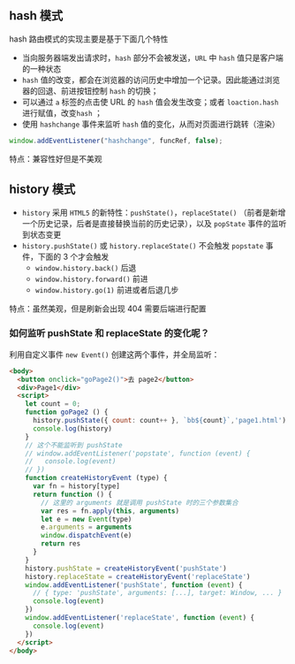 ## hash 模式

hash 路由模式的实现主要是基于下面几个特性

- 当向服务器端发出请求时，`hash` 部分不会被发送，`URL` 中 `hash` 值只是客户端的一种状态
- `hash` 值的改变，都会在浏览器的访问历史中增加一个记录。因此能通过浏览器的回退、前进按钮控制 `hash` 的切换；
- 可以通过 `a` 标签的点击使 URL 的 `hash` 值会发生改变；或者 `loaction.hash` 进行赋值，改变`hash` ；
- 使用 `hashchange` 事件来监听 `hash` 值的变化，从而对页面进行跳转（渲染）

```js
window.addEventListener("hashchange", funcRef, false);
```

特点：兼容性好但是不美观

## history 模式

- `history` 采用 `HTML5` 的新特性：`pushState()`，`replaceState()` （前者是新增一个历史记录，后者是直接替换当前的历史记录），以及 `popState` 事件的监听到状态变更
- `history.pushState()` 或 `history.replaceState()` 不会触发 `popstate` 事件，下面的 3 个才会触发
    - `window.history.back()` 后退
    - `window.history.forward()` 前进
    - `window.history.go(1)` 前进或者后退几步

特点：虽然美观，但是刷新会出现 404 需要后端进行配置

### 如何监听 pushState 和 replaceState 的变化呢？

利用自定义事件 `new Event()` 创建这两个事件，并全局监听：

```html
<body>
  <button onclick="goPage2()">去 page2</button>
  <div>Page1</div>
  <script>
    let count = 0;
    function goPage2 () {
      history.pushState({ count: count++ }, `bb${count}`,'page1.html')
      console.log(history)
    }
    // 这个不能监听到 pushState
    // window.addEventListener('popstate', function (event) {
    //   console.log(event)
    // })
    function createHistoryEvent (type) {
      var fn = history[type]
      return function () {
        // 这里的 arguments 就是调用 pushState 时的三个参数集合
        var res = fn.apply(this, arguments)
        let e = new Event(type)
        e.arguments = arguments
        window.dispatchEvent(e)
        return res
      }
    }
    history.pushState = createHistoryEvent('pushState')
    history.replaceState = createHistoryEvent('replaceState')
    window.addEventListener('pushState', function (event) {
      // { type: 'pushState', arguments: [...], target: Window, ... }
      console.log(event)
    })
    window.addEventListener('replaceState', function (event) {
      console.log(event)
    })
  </script>
</body>
```